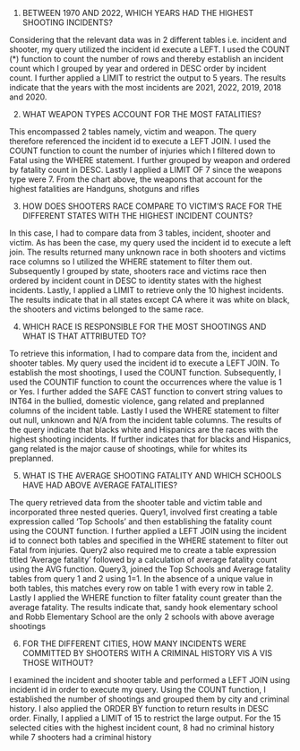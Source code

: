 1.	BETWEEN 1970 AND 2022, WHICH YEARS HAD THE HIGHEST SHOOTING INCIDENTS?

Considering that the relevant data was in 2 different tables i.e. incident and shooter, my query utilized the incident id execute a LEFT. I used the COUNT (*) function to count the number of rows and thereby establish an incident count which I grouped by year and ordered in DESC order by incident count. I further applied a LIMIT to restrict the output to 5 years. The results indicate that the years with the most incidents are 2021, 2022, 2019, 2018 and 2020.

2.	WHAT WEAPON TYPES ACCOUNT FOR THE MOST FATALITIES?

This encompassed 2 tables namely, victim and weapon. The query therefore referenced the incident id to execute a LEFT JOIN. I used the COUNT function to count the number of injuries which I filtered down to Fatal using the WHERE statement. I further grouped by weapon and ordered by fatality count in DESC. Lastly I applied a LIMIT OF 7 since the weapons type were 7. From the chart above, the weapons that account for the highest fatalities are Handguns, shotguns and rifles

3.	HOW DOES SHOOTERS RACE COMPARE TO VICTIM’S RACE FOR THE DIFFERENT STATES WITH THE HIGHEST INCIDENT COUNTS?

In this case, I had to compare data from 3 tables, incident, shooter and victim. As has been the case, my query used the incident id to execute a left join. The results returned many unknown race in both shooters and victims race columns so I utilized the WHERE statement to filter them out. Subsequently I grouped by state, shooters race and victims race then ordered by incident count in DESC to identity states with the highest incidents. Lastly, I applied a LIMIT to retrieve only the 10 highest incidents. The results indicate that in all states except CA where it was white on black, the shooters and victims belonged to the same race.

4.	WHICH RACE IS RESPONSIBLE FOR THE MOST SHOOTINGS AND WHAT IS THAT ATTRIBUTED TO?


To retrieve this information, I had to compare data from the, incident and shooter tables. My query used the incident id to execute a LEFT JOIN. To establish the most shootings, I used the COUNT function. Subsequently, I used the COUNTIF function to count the occurrences where the value is 1 or Yes. I further added the SAFE CAST function to convert string values to INT64 in the bullied, domestic violence, gang related and preplanned columns of the incident table. Lastly I used the WHERE statement to filter out null, unknown and N/A from the incident table columns. The results of the query indicate that blacks white and Hispanics are the races with the highest shooting incidents. If further indicates that for blacks and Hispanics, gang related is the major cause of shootings, while for whites its preplanned.

5.	WHAT IS THE AVERAGE SHOOTING FATALITY AND WHICH SCHOOLS HAVE HAD ABOVE AVERAGE FATALITIES?

The query retrieved data from the shooter table and victim table and incorporated three nested queries. 
Query1, involved first creating a table expression called ‘Top Schools’ and then establishing the fatality count using the COUNT function. I further applied a LEFT JOIN using the incident id to connect both tables and specified in the WHERE statement to filter out Fatal from injuries.
Query2 also required me to create a table expression titled ‘Average fatality’ followed by a calculation of average fatality count using the AVG function.
Query3, joined the Top Schools and Average fatality tables from query 1 and 2 using 1=1. In the absence of a unique value in both tables, this matches every row on table 1 with every row in table 2. Lastly I applied the WHERE function to filter fatality count greater than the average fatality. The results indicate that, sandy hook elementary school and Robb Elementary School are the only 2 schools with above average shootings

6.	FOR THE DIFFERENT CITIES, HOW MANY INCIDENTS WERE COMMITTED BY SHOOTERS WITH A CRIMINAL HISTORY VIS A VIS THOSE WITHOUT?

I examined the incident and shooter table and performed a LEFT JOIN using incident id in order to execute my query. Using the COUNT function, I established the number of shootings and grouped them by city and criminal history. I also applied the ORDER BY function to return results in DESC order. Finally, I applied a LIMIT of 15 to restrict the large output. For the 15 selected cities with the highest incident count, 8 had no criminal history while 7 shooters had a criminal history


